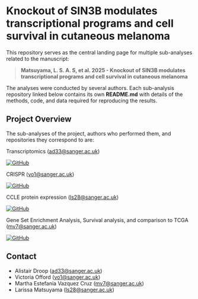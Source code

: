 # Knockout of SIN3B modulates transcriptional programs and cell survival in cutaneous melanoma

This repository serves as the central landing page for multiple sub-analyses related to the manuscript:

> **Matsuyama, L. S. A. S, et al. 2025 - Knockout of SIN3B modulates transcriptional programs and cell survival in cutaneous melanoma**

The analyses were conducted by several authors. Each sub-analysis repository linked below contains its own **README.md** with details of the methods, code, and data required for reproducing the results. 


## Project Overview

The sub-analyses of the project, authors who performed them, and repositories they correspond to are:  

Transcriptomics  (<ad33@sanger.ac.uk>)

[![GitHub](https://img.shields.io/badge/github-%23121011.svg?style=for-the-badge&logo=github&logoColor=white)](https://github.com/team113sanger/SIN3B_knockout_RNASeq)

CRISPR (<vo1@sanger.ac.uk>)

[![GitHub](https://img.shields.io/badge/github-%23121011.svg?style=for-the-badge&logo=github&logoColor=white)](https://github.com/team113sanger/SIN3B_CRISPR_screen) 

CCLE protein expression  (<ls28@sanger.ac.uk>)

[![GitHub](https://img.shields.io/badge/github-%23121011.svg?style=for-the-badge&logo=github&logoColor=white)](https://github.com/team113sanger/SIN3B_CCLE_expression_analysis)

Gene Set Enrichment Analysis, Survival analysis, and comparison to TCGA (<mv7@sanger.ac.uk>)

[![GitHub](https://img.shields.io/badge/github-%23121011.svg?style=for-the-badge&logo=github&logoColor=white)](https://github.com/team113sanger/SIN3B_downstream_analyses) 
## Contact 

- Alistair Droop (<ad33@sanger.ac.uk>)
- Victoria Offord (<vo1@sanger.ac.uk>)
- Martha Estefania Vazquez Cruz (<mv7@sanger.ac.uk>)
- Larissa Matsuyama (<ls28@sanger.ac.uk>)

